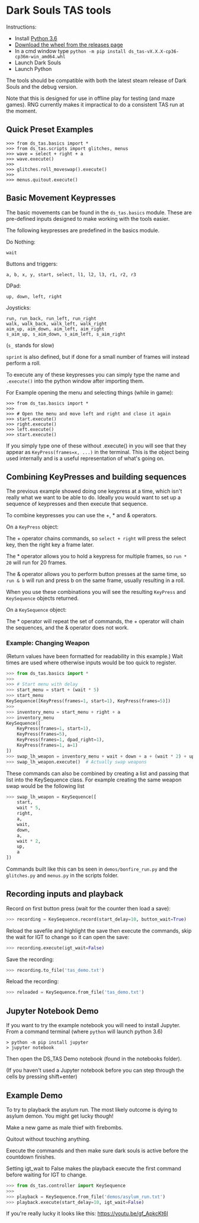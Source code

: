 # Dark Souls TAS tools #

 Instructions:

- Install [Python 3.6](https://www.python.org/ftp/python/3.6.4/python-3.6.4.exe)
- [Download the wheel from the releases page](https://github.com/DavidCEllis/DarkSouls-TAS/releases/download/v2.1.0a1/ds_tas-2.1.0a1-cp36-cp36m-win_amd64.whl)
- In a cmd window type `python -m pip install ds_tas-vX.X.X-cp36-cp36m-win_amd64.whl`
- Launch Dark Souls
- Launch Python

The tools should be compatible with both the latest steam release of
Dark Souls and the debug version.

Note that this is designed for use in offline play for testing
(and maze games). RNG currently makes it impractical to do a consistent
TAS run at the moment.

## Quick Preset Examples ##

```python3
>>> from ds_tas.basics import *
>>> from ds_tas.scripts import glitches, menus
>>> wave = select + right + a
>>> wave.execute()
>>>
>>> glitches.roll_moveswap().execute()
>>>
>>> menus.quitout.execute()
```

## Basic Movement Keypresses ##

The basic movements can be found in the `ds_tas.basics` module.
These are pre-defined inputs designed to make working with the
tools easier.

The following keypresses are predefined in the basics module.

Do Nothing:
```python3
wait
```

Buttons and triggers:
```python3
a, b, x, y, start, select, l1, l2, l3, r1, r2, r3
```

DPad:
```python3
up, down, left, right
```

Joysticks:
```python3
run, run_back, run_left, run_right
walk, walk_back, walk_left, walk_right
aim_up, aim_down, aim_left, aim_right
s_aim_up, s_aim_down, s_aim_left, s_aim_right
```
(`s_` stands for slow)

`sprint` is also defined, but if done for a small number of frames will
instead perform a roll.

To execute any of these keypresses you can simply type the name and
`.execute()` into the python window after importing them.

For Example opening the menu and selecting things (while in game):
```python3
>>> from ds_tas.basics import *
>>>
>>> # Open the menu and move left and right and close it again
>>> start.execute()
>>> right.execute()
>>> left.execute()
>>> start.execute()
```

If you simply type one of these without .execute() in you will see
that they appear as `KeyPress(frames=x, ...)` in the terminal. This
is the object being used internally and is a useful representation
of what's going on.

## Combining KeyPresses and building sequences ##

The previous example showed doing one keypress at a time, which
isn't really what we want to be able to do. Ideally you would want
to set up a sequence of keypresses and then execute that sequence.

To combine keypresses you can use the +, * and & operators.

On a `KeyPress` object:

The + operator chains commands, so `select + right` will press the
select key, then the right key a frame later.

The * operator allows you to hold a keypress for multiple frames,
so `run * 20` will run for 20 frames.

The & operator allows you to perform button presses at the same time,
so `run & b` will run and press b on the same frame, usually
resulting in a roll.

When you use these combinations you will see the resulting `KeyPress`
and `KeySequence` objects returned.

On a `KeySequence` object:

The * operator will repeat the set of commands, the + operator will
chain the sequences, and the & operator does not work.

### Example: Changing Weapon ###

(Return values have been formatted for readability in this example.)
Wait times are used where otherwise inputs would be too quick to
register.

```python
>>> from ds_tas.basics import *
>>>
>>> # Start menu with delay
>>> start_menu = start + (wait * 5)
>>> start_menu
KeySequence([KeyPress(frames=1, start=1), KeyPress(frames=5)])
>>>
>>> inventory_menu = start_menu + right + a
>>> inventory_menu
KeySequence([
    KeyPress(frames=1, start=1),
    KeyPress(frames=5),
    KeyPress(frames=1, dpad_right=1),
    KeyPress(frames=1, a=1)
])
>>> swap_lh_weapon = inventory_menu + wait + down + a + (wait * 2) + up + a
>>> swap_lh_weapon.execute()  # Actually swap weapons
```

These commands can also be combined by creating a list and passing
that list into the KeySequence class. For example creating the same
weapon swap would be the following list

```python
>>> swap_lh_weapon = KeySequence([
    start,
    wait * 5,
    right,
    a,
    wait,
    down,
    a,
    wait * 2,
    up,
    a
])
```

Commands built like this can bs seen in `demos/bonfire_run.py` and
the `glitches.py` and `menus.py` in the scripts folder.

## Recording inputs and playback ##

Record on first button press (wait for the counter then load a save):
```python
>>> recording = KeySequence.record(start_delay=10, button_wait=True)
```

Reload the savefile and highlight the save then execute the commands,
skip the wait for IGT to change so it can open the save:
```python
>>> recording.execute(igt_wait=False)
```

Save the recording:
```python
>>> recording.to_file('tas_demo.txt')
```

Reload the recording:
```python
>>> reloaded = KeySequence.from_file('tas_demo.txt')
```


## Jupyter Notebook Demo ##

If you want to try the example notebook you will need to install Jupyter.
From a command terminal (where `python` will launch python 3.6)
```
> python -m pip install jupyter
> jupyter notebook
```

Then open the DS_TAS Demo notebook (found in the notebooks folder).

(If you haven't used a Jupyter notebook before you can step through the
cells by pressing shift+enter)

## Example Demo ##

To try to playback the asylum run. The most likely outcome is dying to asylum demon. You might get lucky though!

Make a new game as male thief with firebombs.

Quitout without touching anything.

Execute the commands and then make sure dark souls is active before the countdown finishes.

Setting igt_wait to False makes the playback execute the first command before waiting for IGT to change.

```python
>>> from ds_tas.controller import KeySequence
>>>
>>> playback = KeySequence.from_file('demos/asylum_run.txt')
>>> playback.execute(start_delay=10, igt_wait=False)
```

If you're really lucky it looks like this: https://youtu.be/gf_ApkcKt6I
